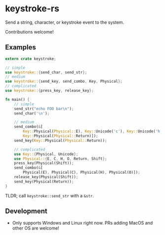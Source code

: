 # keystroke-rs
Send a string, character, or keystroke event to the system.

Contributions welcome!

## Examples

```rust
extern crate keystroke;

// simple
use keystroke::{send_char, send_str};
// medium
use keystroke::{send_key, send_combo, Key, Physical};
// complicated
use keystroke::{press_key, release_key};

fn main() {
	// simple
	send_str("echo FOO bar\n");
	send_char('\n');

	// medium
	send_combo(&[
		Key::Physical(Physical::E), Key::Unicode('c'), Key::Unicode('h'), Key::Unicode('o'),
		Key::Physical(Physical::Return)]);
	send_key(Key::Physical(Physical::Return));

	// complicated
	use Key::{Physical, Unicode};
	use Physical::{E, C, H, O, Return, Shift};
	press_key(Physical(Shift));
	send_combo(&[
		Physical(E), Physical(C), Physical(H), Physical(O)]);
	release_key(Physical(Shift));
	send_key(Physical(Return));
}
```

TLDR; call `keystroke::send_str` with a `&str`.

## Development

* Only supports Windows and Linux right now. PRs adding MacOS and other OS are welcome!

